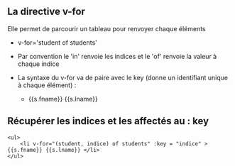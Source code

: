 ## La directive v-for

Elle permet de parcourir un tableau pour renvoyer chaque éléments

* v-for='student of students'

* Par convention le 'in' renvoie les indices et le 'of' renvoie la valeur à chaque indice

* La syntaxe du v-for va de paire avec le key (donne un identifiant unique à chaque élément) :

    <ul>
        <li v-for="student of students" :key = "s.id"> {{s.fname}} {{s.lname}} </li>
    </ul>


## Récupérer les indices et les affectés au : key 

    <ul>
        <li v-for="(student, indice) of students" :key = "indice" > {{s.fname}} {{s.lname}} </li>
    </ul>
